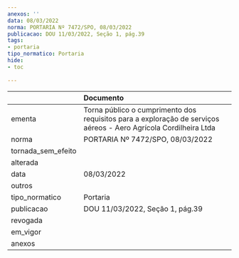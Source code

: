 ```yaml
---
anexos: ''
data: 08/03/2022
norma: PORTARIA Nº 7472/SPO, 08/03/2022
publicacao: DOU 11/03/2022, Seção 1, pág.39
tags:
- portaria
tipo_normatico: Portaria
hide: 
- toc 
 
---
```


|                    | Documento                                                                                                        |
|:-------------------|:-----------------------------------------------------------------------------------------------------------------|
| ementa             | Torna público o cumprimento dos requisitos para a exploração de serviços aéreos - Aero Agrícola Cordilheira Ltda |
| norma              | PORTARIA Nº 7472/SPO, 08/03/2022                                                                                 |
| tornada_sem_efeito |                                                                                                                  |
| alterada           |                                                                                                                  |
| data               | 08/03/2022                                                                                                       |
| outros             |                                                                                                                  |
| tipo_normatico     | Portaria                                                                                                         |
| publicacao         | DOU 11/03/2022, Seção 1, pág.39                                                                                  |
| revogada           |                                                                                                                  |
| em_vigor           |                                                                                                                  |
| anexos             |                                                                                                                  |